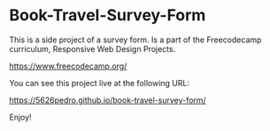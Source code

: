 # Book-Travel-Survey-Form

This is a side project of a survey form. Is a part of the Freecodecamp curriculum, Responsive Web Design Projects.

https://www.freecodecamp.org/

You can see this project live at the following URL:

https://5626pedro.github.io/book-travel-survey-form/

Enjoy!
